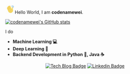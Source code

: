 


<img src="metadata/hello.gif" width="30">Hello World, I am **codenamewei**.<br />

[![codenamewei's GitHub stats](https://github-readme-stats.vercel.app/api?username=codenamewei)](https://github.com/codenamewei/github-readme-stats)


I do 
- **Machine Learning 	:computer:**
- **Deep Learning :vhs:**
- **Backend Development in Python :snake:, Java :coffee:**

<div align=center>

[![Tech Blog Badge](http://img.shields.io/badge/-Tech%20blog-black?style=flat-square&logo=github&link=https://codenamewei.medium.com/)](https://codenamewei.medium.com/) 
[![Linkedin Badge](https://img.shields.io/badge/-LinkedIn-blue?style=flat-square&logo=Linkedin&logoColor=white&link=https://www.linkedin.com/in/codenamewei/)](https://www.linkedin.com/in/codenamewei/) 
</div>
